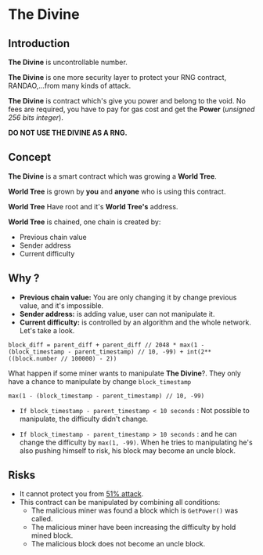 # The Divine

## Introduction

**The Divine** is uncontrollable number.

**The Divine** is one more security layer to protect your RNG contract, RANDAO,...from many kinds of attack.

**The Divine** is contract which's give you power and belong to the void. No fees are required, you have to pay for gas cost and get the **Power** (*unsigned 256 bits integer*).

**DO NOT USE THE DIVINE AS A RNG.**

## Concept

**The Divine** is a smart contract which was growing a **World Tree**.

**World Tree** is grown by **you** and **anyone** who is using this contract.

**World Tree** Have root and it's **World Tree's** address.

**World Tree** is chained, one chain is created by:

* Previous chain value
* Sender address
* Current difficulty

## Why ?

* **Previous chain value:** You are only changing it by change previous value, and it's impossible.
* **Sender address:** is adding value, user can not manipulate it.
* **Current difficulty:** is controlled by an algorithm and the whole network. Let's take a look.
```
block_diff = parent_diff + parent_diff // 2048 * max(1 - (block_timestamp - parent_timestamp) // 10, -99) + int(2**((block.number // 100000) - 2))
```
What happen if some miner wants to manipulate **The Divine**?.
They only have a chance to manipulate by change ``block_timestamp``
```
max(1 - (block_timestamp - parent_timestamp) // 10, -99)
```
* ```If block_timestamp - parent_timestamp < 10 seconds``` : Not possible to manipulate, the difficulty didn't change.

* ```If block_timestamp - parent_timestamp > 10 seconds``` : and he can change the difficulty by ``max(1, -99)``.
When he tries to manipulating he's also pushing himself to risk, his block may become an uncle block. 

## Risks

* It cannot protect you from [51% attack](http://ethdocs.org/en/latest/mining.html#what-is-mining).
* This contract can be manipulated by combining all conditions:
    * The malicious miner was found a block which is ```GetPower()``` was called.
    * The malicious miner have been increasing the difficulty by hold mined block.
    * The malicious block does not become an uncle block.
